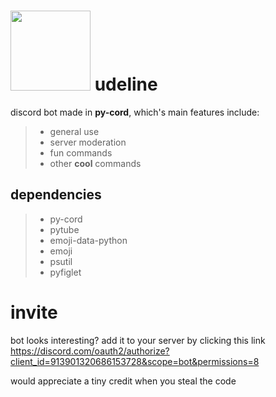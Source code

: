 #  <img src="https://cdn.discordapp.com/emojis/937436511899627620.png" width="128"> udeline

discord bot made in **py-cord**, which's main features include:
> - general use
> - server moderation
> - fun commands
> - other **cool** commands
## dependencies
> - py-cord
> - pytube
> - emoji-data-python
> - emoji
> - psutil
> - pyfiglet

# invite
bot looks interesting? add it to your server by clicking this link
https://discord.com/oauth2/authorize?client_id=913901320686153728&scope=bot&permissions=8



would appreciate a tiny credit when you steal the code
